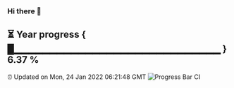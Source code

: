 ### Hi there 👋
⏳ Year progress { █▁▁▁▁▁▁▁▁▁▁▁▁▁▁▁▁▁▁▁▁▁▁▁▁▁▁▁▁▁ } 6.37 %
---
⏰ Updated on Mon, 24 Jan 2022 06:21:48 GMT
![Progress Bar CI](https://github.com/liununu/liununu/workflows/Progress%20Bar%20CI/badge.svg)
